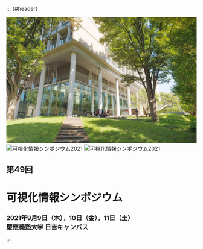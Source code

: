 ::: {#header}

![可視化情報シンポジウム2021](../site/images/vsjsympTopYokohama1.jpg)
![可視化情報シンポジウム2021](../site/images/vsjsympTopYokohama2.jpg)
![可視化情報シンポジウム2021](../site/images/vsjsympTopYokohama3.jpg)

## 第49回

# 可視化情報シンポジウム

### 2021年9月9日（木），10日（金），11日（土）<br>慶應義塾大学 日吉キャンパス

:::
